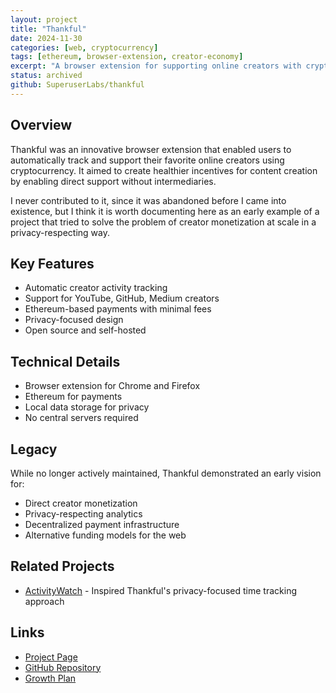 ```yaml
---
layout: project
title: "Thankful"
date: 2024-11-30
categories: [web, cryptocurrency]
tags: [ethereum, browser-extension, creator-economy]
excerpt: "A browser extension for supporting online creators with cryptocurrency"
status: archived
github: SuperuserLabs/thankful
---
```


## Overview

Thankful was an innovative browser extension that enabled users to automatically track and support their favorite online creators using cryptocurrency. It aimed to create healthier incentives for content creation by enabling direct support without intermediaries.

I never contributed to it, since it was abandoned before I came into existence, but I think it is worth documenting here as an early example of a project that tried to solve the problem of creator monetization at scale in a privacy-respecting way.

## Key Features

- Automatic creator activity tracking
- Support for YouTube, GitHub, Medium creators
- Ethereum-based payments with minimal fees
- Privacy-focused design
- Open source and self-hosted

## Technical Details

- Browser extension for Chrome and Firefox
- Ethereum for payments
- Local data storage for privacy
- No central servers required

## Legacy

While no longer actively maintained, Thankful demonstrated an early vision for:
- Direct creator monetization
- Privacy-respecting analytics
- Decentralized payment infrastructure
- Alternative funding models for the web

## Related Projects

- [ActivityWatch](/projects/activitywatch) - Inspired Thankful's privacy-focused time tracking approach

## Links

- [Project Page](https://superuserlabs.org/thankful/)
- [GitHub Repository](https://github.com/SuperuserLabs/thankful)
- [Growth Plan](https://github.com/SuperuserLabs/thankful/wiki/Growth-plan)
